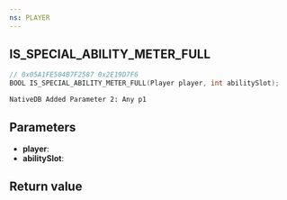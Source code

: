 ```yaml
---
ns: PLAYER
---
```

## IS_SPECIAL_ABILITY_METER_FULL

```c
// 0x05A1FE504B7F2587 0x2E19D7F6
BOOL IS_SPECIAL_ABILITY_METER_FULL(Player player, int abilitySlot);
```

```
NativeDB Added Parameter 2: Any p1
```

## Parameters
* **player**: 
* **abilitySlot**: 

## Return value
